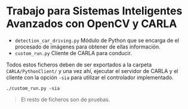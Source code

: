 # Trabajo para Sistemas Inteligentes Avanzados con OpenCV y CARLA

- `detection_car_driving.py` Módulo de Python que se encarga de el procesado de imágenes para obtener de ellas información.
- `custom_run.py` Cliente de CARLA para conducir.

Todos estos ficheros deben de ser exportados a la carpeta ` CARLA/PythonClient/` y una vez ahí, ejecutar el servidor de CARLA y el cliente con la opción `-sia` para utilizar el controlador implementado.

`./custom_run.py -sia`

>El resto de ficheros son de pruebas.
